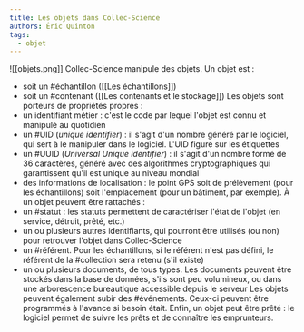 ```yaml
---
title: Les objets dans Collec-Science
authors: Éric Quinton
tags:
  - objet
---
```

![[objets.png]]
Collec-Science manipule des objets. Un objet est :
- soit un #échantillon ([[Les échantillons]])
- soit un #contenant ([[Les contenants et le stockage]])
Les objets sont porteurs de propriétés propres :
- un identifiant métier : c'est le code par lequel l'objet est connu et manipulé au quotidien
- un #UID (*unique identifier*) : il s'agit d'un nombre généré par le logiciel, qui sert à le manipuler dans le logiciel. L'UID figure sur les étiquettes
- un #UUID (*Universal Unique identifier*) : il s'agit d'un nombre formé de 36 caractères, généré avec des algorithmes cryptographiques qui garantissent qu'il est unique au niveau mondial
- des informations de localisation : le point GPS soit de prélèvement (pour les échantillons) soit l'emplacement (pour un bâtiment, par exemple).
À un objet peuvent être rattachés :
- un #statut : les statuts permettent de caractériser l'état de l'objet (en service, détruit, prêté, etc.)
- un ou plusieurs autres identifiants, qui pourront être utilisés (ou non) pour retrouver l'objet dans Collec-Science
- un #référent. Pour les échantillons, si le référent n'est pas défini, le référent de la #collection sera retenu (s'il existe)
- un ou plusieurs documents, de tous types. Les documents peuvent être stockés dans la base de données, s'ils sont peu volumineux, ou dans une arborescence bureautique accessible depuis le serveur
Les objets peuvent également subir des #événements. Ceux-ci peuvent être programmés à l'avance si besoin était.
Enfin, un objet peut être prêté : le logiciel permet de suivre les prêts et de connaître les emprunteurs.
